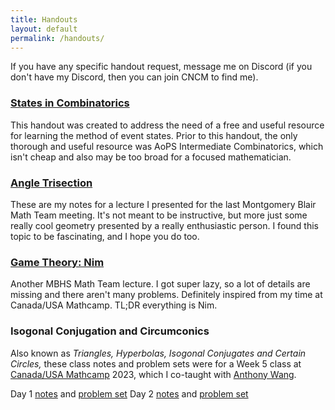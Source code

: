 ```yaml
---
title: Handouts
layout: default
permalink: /handouts/
---
```


If you have any specific handout request, message me on Discord (if you don't have my Discord, then you can join CNCM to find me).

### [States in Combinatorics](/files/states.pdf)
This handout was created to address the need of a free and useful resource for learning the method of event states. Prior to this handout, the only thorough and useful resource was AoPS Intermediate Combinatorics, which isn't cheap and also may be too broad for a focused mathematician.

### [Angle Trisection](/files/trisection.pdf)
These are my notes for a lecture I presented for the last Montgomery Blair Math Team meeting. It's not meant to be instructive, but more just some really cool geometry presented by a really enthusiastic person. I found this topic to be fascinating, and I hope you do too.


### [Game Theory: Nim](/files/nim.pdf)
Another MBHS Math Team lecture. I got super lazy, so a lot of details are missing and there aren't many problems. Definitely inspired from my time at Canada/USA Mathcamp. TL;DR everything is Nim. 

### Isogonal Conjugation and Circumconics
Also known as *Triangles, Hyperbolas, Isogonal Conjugates and Certain Circles,* these class notes and problem sets were for a Week 5 class at [Canada/USA Mathcamp](https://mathcamp.org/) 2023, which I co-taught with [Anthony Wang](https://cosmicgenius.github.io/). 

Day 1 [notes](/files/THICCC/hyperbola_day_1.pdf) and [problem set](/files/THICCC/hw_day_1.pdf)
Day 2 [notes](/files/THICCC/hyperbola_day_2.pdf) and [problem set](/files/THICCC/hw_day_2.pdf)
